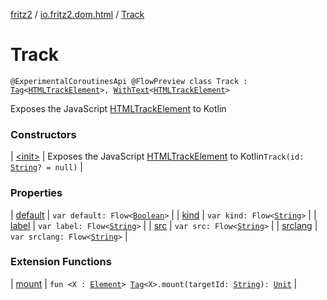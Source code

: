 [fritz2](../../index.md) / [io.fritz2.dom.html](../index.md) / [Track](./index.md)

# Track

`@ExperimentalCoroutinesApi @FlowPreview class Track : `[`Tag`](../../io.fritz2.dom/-tag/index.md)`<`[`HTMLTrackElement`](https://kotlinlang.org/api/latest/jvm/stdlib/org.w3c.dom/-h-t-m-l-track-element/index.html)`>, `[`WithText`](../../io.fritz2.dom/-with-text/index.md)`<`[`HTMLTrackElement`](https://kotlinlang.org/api/latest/jvm/stdlib/org.w3c.dom/-h-t-m-l-track-element/index.html)`>`

Exposes the JavaScript [HTMLTrackElement](https://developer.mozilla.org/en/docs/Web/API/HTMLTrackElement) to Kotlin

### Constructors

| [&lt;init&gt;](-init-.md) | Exposes the JavaScript [HTMLTrackElement](https://developer.mozilla.org/en/docs/Web/API/HTMLTrackElement) to Kotlin`Track(id: `[`String`](https://kotlinlang.org/api/latest/jvm/stdlib/kotlin/-string/index.html)`? = null)` |

### Properties

| [default](default.md) | `var default: Flow<`[`Boolean`](https://kotlinlang.org/api/latest/jvm/stdlib/kotlin/-boolean/index.html)`>` |
| [kind](kind.md) | `var kind: Flow<`[`String`](https://kotlinlang.org/api/latest/jvm/stdlib/kotlin/-string/index.html)`>` |
| [label](label.md) | `var label: Flow<`[`String`](https://kotlinlang.org/api/latest/jvm/stdlib/kotlin/-string/index.html)`>` |
| [src](src.md) | `var src: Flow<`[`String`](https://kotlinlang.org/api/latest/jvm/stdlib/kotlin/-string/index.html)`>` |
| [srclang](srclang.md) | `var srclang: Flow<`[`String`](https://kotlinlang.org/api/latest/jvm/stdlib/kotlin/-string/index.html)`>` |

### Extension Functions

| [mount](../../io.fritz2.dom/mount.md) | `fun <X : `[`Element`](https://kotlinlang.org/api/latest/jvm/stdlib/org.w3c.dom/-element/index.html)`> `[`Tag`](../../io.fritz2.dom/-tag/index.md)`<X>.mount(targetId: `[`String`](https://kotlinlang.org/api/latest/jvm/stdlib/kotlin/-string/index.html)`): `[`Unit`](https://kotlinlang.org/api/latest/jvm/stdlib/kotlin/-unit/index.html) |

